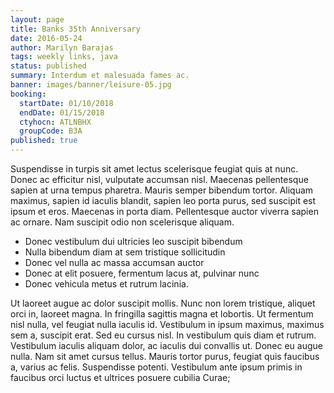```yaml
---
layout: page
title: Banks 35th Anniversary
date: 2016-05-24
author: Marilyn Barajas
tags: weekly links, java
status: published
summary: Interdum et malesuada fames ac.
banner: images/banner/leisure-05.jpg
booking:
  startDate: 01/10/2018
  endDate: 01/15/2018
  ctyhocn: ATLNBHX
  groupCode: B3A
published: true
---
```

Suspendisse in turpis sit amet lectus scelerisque feugiat quis at nunc. Donec ac efficitur nisl, vulputate accumsan nisl. Maecenas pellentesque sapien at urna tempus pharetra. Mauris semper bibendum tortor. Aliquam maximus, sapien id iaculis blandit, sapien leo porta purus, sed suscipit est ipsum et eros. Maecenas in porta diam. Pellentesque auctor viverra sapien ac ornare. Nam suscipit odio non scelerisque aliquam.

* Donec vestibulum dui ultricies leo suscipit bibendum
* Nulla bibendum diam at sem tristique sollicitudin
* Donec vel nulla ac massa accumsan auctor
* Donec at elit posuere, fermentum lacus at, pulvinar nunc
* Donec vehicula metus et rutrum lacinia.

Ut laoreet augue ac dolor suscipit mollis. Nunc non lorem tristique, aliquet orci in, laoreet magna. In fringilla sagittis magna et lobortis. Ut fermentum nisl nulla, vel feugiat nulla iaculis id. Vestibulum in ipsum maximus, maximus sem a, suscipit erat. Sed eu cursus nisl. In vestibulum quis diam et rutrum. Vestibulum iaculis aliquam dolor, ac iaculis dui convallis ut. Donec eu augue nulla. Nam sit amet cursus tellus. Mauris tortor purus, feugiat quis faucibus a, varius ac felis. Suspendisse potenti. Vestibulum ante ipsum primis in faucibus orci luctus et ultrices posuere cubilia Curae;
